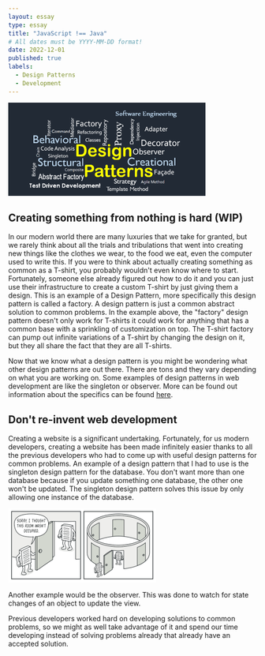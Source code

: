 ```yaml
---
layout: essay
type: essay
title: "JavaScript !== Java"
# All dates must be YYYY-MM-DD format!
date: 2022-12-01
published: true
labels:
  - Design Patterns
  - Development
---
```


<img width="400px" class="rounded float-start pe-4" src="../img/design-patterns/designpatterns.png">

## Creating something from nothing is hard (WIP)
In our modern world there are many luxuries that we take for granted, but we rarely think about all the trials and tribulations that went into creating new things like the clothes we wear, to the food we eat, even the computer used to write this. If you were to think about actually creating something as common as a T-shirt, you probably wouldn't even know where to start. Fortunately, someone else already figured out how to do it and you can just use their infrastructure to create a custom T-shirt by just giving them a design. This is an example of a Design Pattern, more specifically this design pattern is called a factory. A design pattern is just a common abstract solution to common problems. In the example above, the "factory" design pattern doesn't only work for T-shirts it could work for anything that has a common base with a sprinkling of customization on top.
The T-shirt factory can pump out infinite variations of a T-shirt by changing the design on it, but they all share the fact that they are all T-shirts. 

Now that we know what a design pattern is you might be wondering what other design patterns are out there. There are tons and they vary depending on what you are working on. Some examples of design patterns in web development are like the singleton or observer. More can be found out information about the specifics can be found [here](https://www.patterns.dev/posts/#design-patterns).

## Don't re-invent web development
Creating a website is a significant undertaking. Fortunately, for us modern developers, creating a website has been made infinitely easier thanks to all the previous developers who had to come up with useful design patterns for common problems. An example of a design pattern that I had to use is the singleton design pattern for the database. You don't want more than one database because if you update something one database, the other one won't be updated. The singleton design pattern solves this issue by only allowing one instance of the database.

<img width="300" class="rounded float-start pe-4" src="../img/design-patterns/singleton-comic-1-en.png">

Another example would be the observer. This was done to watch for state changes of an object to update the view.

Previous developers worked hard on developing solutions to common problems, so we might as well take advantage of it and spend our time developing instead of solving problems already that already have an accepted solution.

